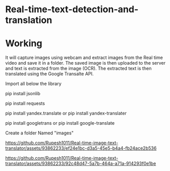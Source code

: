 # Real-time-text-detection-and-translation

# Working
It will capture images using webcam and extract images from the Real time video and save it in a folder.
The saved image is then uploaded to the server and text is extracted from the image (OCR).
The extracted text is then translated using the Google Transalte API. 

Import all below the library

pip install jsonlib

pip install requests

pip install yandex.translate or pip install yandex-translater

pip install googletrans or pip install google-translate

Create a folder Named "images"




https://github.com/Rupesh1011/Real-time-image-text-translator/assets/93862233/ef24e1bc-d3a5-45e5-b4a4-fb24ace2b536



https://github.com/Rupesh1011/Real-time-image-text-translator/assets/93862233/92c48d47-5a7b-464a-a71a-914293f0e1be






